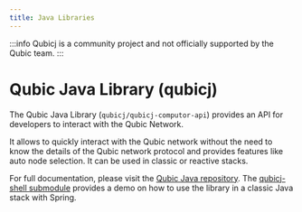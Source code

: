 ```yaml
---
title: Java Libraries
---
```


:::info
Qubicj is a community project and not officially supported by the Qubic team.
:::

# Qubic Java Library (qubicj)

The Qubic Java Library (`qubicj/qubicj-computor-api`) provides an API for developers to interact with the Qubic Network.

It allows to quickly interact with the Qubic network without the need to 
know the details of the Qubic network protocol and provides features like auto node selection.
It can be used in classic or reactive stacks.

For full documentation, please visit the [Qubic Java repository](https://gitlab.com/georg.mittendorfer/qubicj). 
The [qubicj-shell submodule](https://gitlab.com/georg.mittendorfer/qubicj/-/blob/main/qubicj-shell) provides a demo on 
how to use the library in a classic Java stack with Spring.
